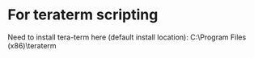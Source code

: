 # For teraterm scripting
Need to install tera-term here (default install location):
C:\Program Files (x86)\teraterm